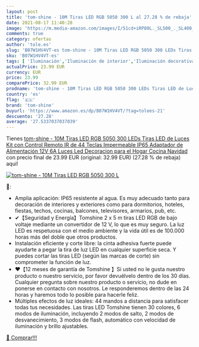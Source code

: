 ```yaml
---
layout: post
title: 'tom-shine - 10M Tiras LED RGB 5050 300 L al 27.28 % de rebaja'
date: 2021-08-17 11:40:28
image: 'https://m.media-amazon.com/images/I/51cd+iRP80L._SL500_._SL400_.jpg'
comments: true
category: ofertas
author: 'tole.es'
slug: 'B07W1HV4VT-es tom-shine - 10M Tiras LED RGB 5050 300 LEDs Tiras LED de...'
sku: 'B07W1HV4VT-es'
tags: [ 'Iluminación','Iluminación de interior','Iluminación decorativa y para usos específicos de interior','Tiras LED de interior','navidad','tom-shine', ]
actualPrice: 23.99 EUR
currency: EUR
price: 23.99
comparePrice: 32.99 EUR
prodname: 'tom-shine - 10M Tiras LED RGB 5050 300 LEDs Tiras LED de Luces Kit con Control Remoto IR de 44 Teclas Impermeable IP65 Adaptador de Alimentación 12V 6A Luces Led Decoracion para el Hogar Cocina Navidad'
country: 'es'
flag: '🇪🇸'
brand: 'tom-shine'
buyurl: 'https://www.amazon.es/dp/B07W1HV4VT/?tag=tolees-21'
descuento: '27.28'
average: '27.5337037037039'
---
```


Tienes [tom-shine - 10M Tiras LED RGB 5050 300 LEDs Tiras LED de Luces Kit con Control Remoto IR de 44 Teclas Impermeable IP65 Adaptador de Alimentación 12V 6A Luces Led Decoracion para el Hogar Cocina Navidad](https://www.amazon.es/dp/B07W1HV4VT/?tag=tolees-21) con precio final de  23.99 EUR (original: 32.99 EUR) (27.28 %  de rebaja) aqui!

[![tom-shine - 10M Tiras LED RGB 5050 300 L](https://m.media-amazon.com/images/I/51cd+iRP80L._SL500_._SL400_.jpg)](https://www.amazon.es/dp/B07W1HV4VT/?tag=tolees-21)

🔎:

- Amplia aplicación: IP65 resistente al agua. Es muy adecuado tanto para decoración de interiores y exteriores como para dormitorios, hoteles, fiestas, techos, cocinas, balcones, televisores, armarios, pub, etc.
- ✔【Seguridad y Energía】Tomshine 2 x 5 m tiras LED RGB de bajo voltaje mediante un convertidor de 12 V, lo que es muy seguro. La luz LED es respetuosa con el medio ambiente y la vida útil es de 100.000 horas más del doble que otros productos.
- Instalación eficiente y corte libre: la cinta adhesiva fuerte puede ayudarte a pegar la tira de luz LED en cualquier superficie seca. Y puedes cortar las tiras LED (según las marcas de corte) sin comprometer la función de luz.
- ❤【12 meses de garantía de Tomshine 】Si usted no le gusta nuestro producto o nuestro servicio, por favor devuélvelo dentro de los 30 días. Cualquier pregunta sobre nuestro producto o servicio, no dude en ponerse en contacto con nosotros. Le responderemos dentro de las 24 horas y haremos todo lo posible para hacerle feliz.
- Múltiples efectos de luz ideales: 44 mandos a distancia para satisfacer todas tus necesidades. Las tiras LED Tomshine tienen 30 colores, 6 modos de iluminación, incluyendo 2 modos de salto, 2 modos de desvanecimiento, 3 modos de flash, automático con velocidad de iluminación y brillo ajustables.

[🛒 Comprar!!!](https://www.amazon.es/dp/B07W1HV4VT/?tag=tolees-21)
